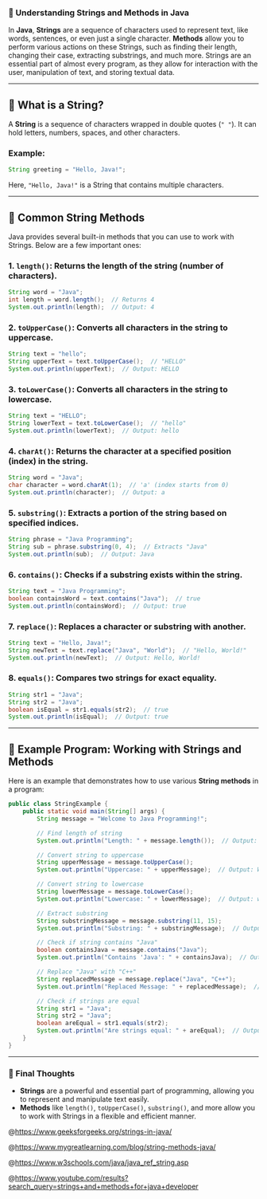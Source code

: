### **📌 Understanding Strings and Methods in Java**

In **Java**, **Strings** are a sequence of characters used to represent text, like words, sentences, or even just a single character. **Methods** allow you to perform various actions on these Strings, such as finding their length, changing their case, extracting substrings, and much more. Strings are an essential part of almost every program, as they allow for interaction with the user, manipulation of text, and storing textual data.

---

## **🔹 What is a String?**
A **String** is a sequence of characters wrapped in double quotes (`" "`). It can hold letters, numbers, spaces, and other characters.

### **Example:**
```java
String greeting = "Hello, Java!";
```
Here, `"Hello, Java!"` is a String that contains multiple characters.

---

## **🔹 Common String Methods**

Java provides several built-in methods that you can use to work with Strings. Below are a few important ones:

### 1. **`length()`**: Returns the length of the string (number of characters).
```java
String word = "Java";
int length = word.length();  // Returns 4
System.out.println(length);  // Output: 4
```

### 2. **`toUpperCase()`**: Converts all characters in the string to uppercase.
```java
String text = "hello";
String upperText = text.toUpperCase();  // "HELLO"
System.out.println(upperText);  // Output: HELLO
```

### 3. **`toLowerCase()`**: Converts all characters in the string to lowercase.
```java
String text = "HELLO";
String lowerText = text.toLowerCase();  // "hello"
System.out.println(lowerText);  // Output: hello
```

### 4. **`charAt()`**: Returns the character at a specified position (index) in the string.
```java
String word = "Java";
char character = word.charAt(1);  // 'a' (index starts from 0)
System.out.println(character);  // Output: a
```

### 5. **`substring()`**: Extracts a portion of the string based on specified indices.
```java
String phrase = "Java Programming";
String sub = phrase.substring(0, 4);  // Extracts "Java"
System.out.println(sub);  // Output: Java
```

### 6. **`contains()`**: Checks if a substring exists within the string.
```java
String text = "Java Programming";
boolean containsWord = text.contains("Java");  // true
System.out.println(containsWord);  // Output: true
```

### 7. **`replace()`**: Replaces a character or substring with another.
```java
String text = "Hello, Java!";
String newText = text.replace("Java", "World");  // "Hello, World!"
System.out.println(newText);  // Output: Hello, World!
```

### 8. **`equals()`**: Compares two strings for exact equality.
```java
String str1 = "Java";
String str2 = "Java";
boolean isEqual = str1.equals(str2);  // true
System.out.println(isEqual);  // Output: true
```

---

## **🔹 Example Program: Working with Strings and Methods**

Here is an example that demonstrates how to use various **String methods** in a program:

```java
public class StringExample {
    public static void main(String[] args) {
        String message = "Welcome to Java Programming!";

        // Find length of string
        System.out.println("Length: " + message.length());  // Output: 29

        // Convert string to uppercase
        String upperMessage = message.toUpperCase();
        System.out.println("Uppercase: " + upperMessage);  // Output: WELCOME TO JAVA PROGRAMMING!

        // Convert string to lowercase
        String lowerMessage = message.toLowerCase();
        System.out.println("Lowercase: " + lowerMessage);  // Output: welcome to java programming!

        // Extract substring
        String substringMessage = message.substring(11, 15);
        System.out.println("Substring: " + substringMessage);  // Output: Java

        // Check if string contains "Java"
        boolean containsJava = message.contains("Java");
        System.out.println("Contains 'Java': " + containsJava);  // Output: true

        // Replace "Java" with "C++"
        String replacedMessage = message.replace("Java", "C++");
        System.out.println("Replaced Message: " + replacedMessage);  // Output: Welcome to C++ Programming!

        // Check if strings are equal
        String str1 = "Java";
        String str2 = "Java";
        boolean areEqual = str1.equals(str2);
        System.out.println("Are strings equal: " + areEqual);  // Output: true
    }
}
```

---

### **🎯 Final Thoughts**
- **Strings** are a powerful and essential part of programming, allowing you to represent and manipulate text easily.
- **Methods** like `length()`, `toUpperCase()`, `substring()`, and more allow you to work with Strings in a flexible and efficient manner.
  

@https://www.geeksforgeeks.org/strings-in-java/

@https://www.mygreatlearning.com/blog/string-methods-java/

@https://www.w3schools.com/java/java_ref_string.asp

@https://www.youtube.com/results?search_query=strings+and+methods+for+java+developer
